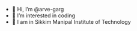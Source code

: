 - 👋 Hi, I’m @arve-garg
- 👀 I’m interested in coding 
- 🏫 I am in Sikkim Manipal Institute of Technology

<!---
arve-garg/arve-garg is a ✨ special ✨ repository because its `README.md` (this file) appears on your GitHub profile.
You can click the Preview link to take a look at your changes.
--->
